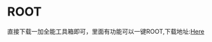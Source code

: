 
# ROOT
直接下载一加全能工具箱即可，里面有功能可以一键ROOT,下载地址:[Here](
https://yun.daxiaamu.com/d/zQK7gKxq/%E4%B8%80%E5%8A%A0%E5%85%A8%E8%83%BD%E5%B7%A5%E5%85%B7%E7%AE%B1)
